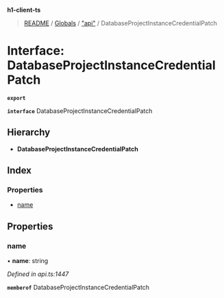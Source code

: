 **h1-client-ts**

> [README](../README.md) / [Globals](../globals.md) / ["api"](../modules/_api_.md) / DatabaseProjectInstanceCredentialPatch

# Interface: DatabaseProjectInstanceCredentialPatch

**`export`** 

**`interface`** DatabaseProjectInstanceCredentialPatch

## Hierarchy

* **DatabaseProjectInstanceCredentialPatch**

## Index

### Properties

* [name](_api_.databaseprojectinstancecredentialpatch.md#name)

## Properties

### name

•  **name**: string

*Defined in api.ts:1447*

**`memberof`** DatabaseProjectInstanceCredentialPatch
